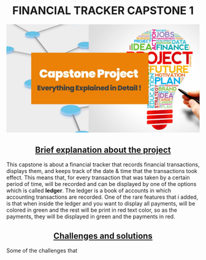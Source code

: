 <h1 style="text-align: center;"> FINANCIAL TRACKER CAPSTONE 1</h1>

![Capstone-Project 2.jpg](imgs%2FCapstone-Project%202.jpg)
<u>
<h2 style="text-align: center;"> Brief explanation about the project</h2></u>
This capstone is about a financial tracker that records financial transactions, displays them,
and keeps track of the date & time that the transactions took effect. This means that, for every 
transaction that was taken by a certain period of time, will be recorded and can be displayed by 
one of the options which is called <strong>ledger</strong>. The ledger is a book of accounts in which accounting 
transactions are recorded. One of the rare features that i added, is that when inside the ledger and 
you want to display all payments, will be colored in green and the rest will be print in red text color,
so as the payments, they will be displayed in green and the payments in red.
<u>
<h2 style="text-align: center;"> Challenges and solutions </h2></u>
Some of the challenges that 
